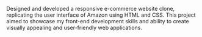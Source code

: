 Designed and  developed a responsive e-commerce website clone, replicating the 
user interface of Amazon using HTML and CSS. This project aimed 
to showcase my front-end development skills and ability to create 
visually appealing and user-friendly web applications.
